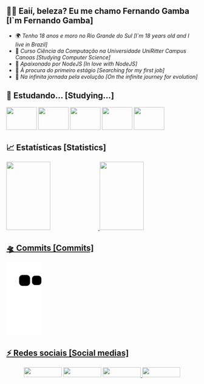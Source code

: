 ## 🧒🏽 Eaií, beleza? Eu me chamo Fernando Gamba [I`m Fernando Gamba]

- 🌍 *Tenho 18 anos e moro no Rio Grande do Sul* *[I`m 18 years old and I live in Brazil]*
- 📕 *Curso Ciência da Computação na Universidade UniRitter Campus Canoas* *[Studying Computer Science]*
- 🌱 *Apaixonado por NodeJS* *[In love with NodeJS]*
- 🔭 *À procura do primeiro estágio* *[Searching for my first job]*
- 🚀 *Na infinita jornada pela evolução* *[On the infinite journey for evolution]*

## 📝 Estudando... [Studying...]
<div >
 <img src="https://cdn.jsdelivr.net/gh/devicons/devicon/icons/javascript/javascript-original.svg" width="80" height="60">
 <img src="https://cdn.jsdelivr.net/gh/devicons/devicon/icons/typescript/typescript-original.svg" width="80" height="60">   
 <img src="https://cdn.jsdelivr.net/gh/devicons/devicon/icons/nodejs/nodejs-original.svg" width="80" height="60">      
 <img src="https://cdn.jsdelivr.net/gh/devicons/devicon/icons/react/react-original.svg" width="80" height="60"> 
 <img src="https://cdn.jsdelivr.net/gh/devicons/devicon/icons/socketio/socketio-original.svg" width="80" height="60"/>
</div>

## 📈 Estatísticas [Statistics]

<div>
  <a href="https://github.com/Gambinha">
  <img height="180em" width="48%" src="https://github-readme-stats.vercel.app/api/top-langs/?username=Gambinha&layout=compact&langs_count=7&theme=tokyonight&hide_border=true"/>
  <img height="180em" width="48%" src="https://github-readme-stats.vercel.app/api?username=Gambinha&show_icons=true&theme=tokyonight&include_all_commits=true&count_private=true&hide_border=true"/>
</div>
 
## 🛸 Commits [Commits]
 
![Snake animation](https://github.com/Gambinha/Gambinha/blob/output/github-contribution-grid-snake.svg)
  
## ⚡ Redes sociais [Social medias]
  
<div align="center">
  <a href="https://twitter.com/FernandoGamba19" target="_blank" ><img width="100" height="26" src="https://img.shields.io/badge/Twitter-2CA5E0?style=for-the-badge&logo=twitter&logoColor=white" target="_blank"></a>   
  <a href="https://instagram.com/fernando_gmb" target="_blank" ><img width="100" height="26" src="https://img.shields.io/badge/-Instagram-%23E4405F?style=for-the-             badge&logo=instagram&logoColor=white" target="_blank"></a>    
  <a href="mailto:fernandogamba19@gmail.com" target="_blank" ><img width="100" height="26" src="https://img.shields.io/badge/-Gmail-ff9800?style=for-the-badge&logo=gmail&logoColor=white" target="_blank"> </a> 
  <a href="https://www.linkedin.com/in/fernando-gamba-5077b917b/" target="_blank"><img width="100" height="26" src="https://img.shields.io/badge/-LinkedIn-%230077B5?style=for-the-badge&logo=linkedin&logoColor=white" target="_blank"></a>  
</div>
 
  
